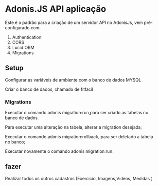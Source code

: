 # Adonis.JS API aplicação

Este é o padrão para a criação de um servidor API no AdonisJs, vem pré-configurado com.

1. Authentication
2. CORS
3. Lucid ORM
4. Migrations

## Setup

Configurar as variáveis de ambiente com o banco de dados MYSQL

Criar o banco de dados, chamado de fitfacil

### Migrations

Executar o comando adonis migration:run,para ser criado as tabelas no banco de dados.

Para executar uma alteração na tabela, alterar a migration desejada;

Executar o comando adonis migration:rollback, para ser deletado a tabela no banco;

Executar novamente o comando adonis migration:run.

## fazer

Realizar todos os outros cadastros (Exercício, Imagens,Videos, Medidas )
